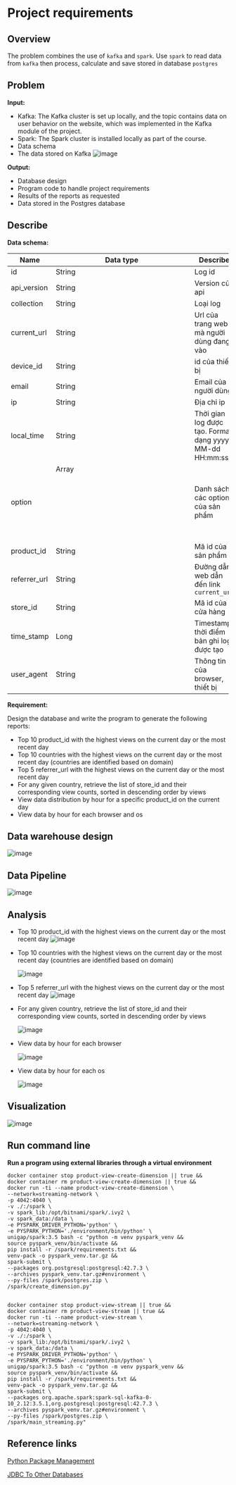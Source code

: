 # Project requirements

## Overview

The problem combines the use of `kafka` and `spark`. Use `spark` to read data from `kafka` then process, calculate and save
stored in database `postgres`

## Problem

**Input:**

- Kafka: The Kafka cluster is set up locally, and the topic contains data on user behavior on the website, which was implemented in the Kafka module of the project.
- Spark: The Spark cluster is installed locally as part of the course.
- Data schema
- The data stored on Kafka
  ![image](https://github.com/user-attachments/assets/b0e13ff8-85ff-4e62-8286-c7e9801f4b22)

  
**Output:**

- Database design
- Program code to handle project requirements
- Results of the reports as requested
- Data stored in the Postgres database
## Describe

**Data schema:**

| Name          | Data type  | Describe                                                   | example                                                                                                                                                               |
|--------------|---------------|---------------------------------------------------------|---------------------------------------------------------------------------------------------------------------------------------------------------------------------|
| id           | String        | Log id                                                  | aea4b823-c5c6-485e-8b3b-6182a7c4ecce                                                                                                                                |
| api_version  | String        | Version của api                                         | 1.0                                                                                                                                                                 | 
| collection   | String        | Loại log                                                | view_product_detail                                                                                                                                                 | 
| current_url  | String        | Url của trang web mà người dùng đang vào                | https://www.glamira.cl/glamira-anillo-saphira-skug100335.html?alloy=white-375&diamond=sapphire&stone2=diamond-Brillant&itm_source=recommendation&itm_medium=sorting |
| device_id    | String        | id của thiết bị                                         | 874db849-68a6-4e99-bcac-fb6334d0ec80                                                                                                                                |
| email        | String        | Email của người dùng                                    |                                                                                                                                                                     |
| ip           | String        | Địa chỉ ip                                              | 190.163.166.122                                                                                                                                                     |
| local_time   | String        | Thời gian log được tạo. Format dạng yyyy-MM-dd HH:mm:ss | 2024-05-28 08:31:22                                                                                                                                                 |
| option       | Array<Object> | Danh sách các option của sản phẩm                       | `[{"option_id": "328026", "option_label": "diamond"}]`                                                                                                              |
| product_id   | String        | Mã id của sản phẩm                                      | 96672                                                                                                                                                               |
| referrer_url | String        | Đường dẫn web dẫn đến link `current_url`                | https://www.google.com/                                                                                                                                             |
| store_id     | String        | Mã id của cửa hàng                                      | 85                                                                                                                                                                  |
| time_stamp   | Long          | Timestamp thời điểm bản ghi log được tạo                |                                                                                                                                                                     |
| user_agent   | String        | Thông tin của browser, thiết bị                         | Mozilla/5.0 (iPhone; CPU iPhone OS 13_4_1 like Mac OS X) AppleWebKit/605.1.15 (KHTML, like Gecko) Version/13.1 Mobile/15E148 Safari/604.1                           |

**Requirement:**

Design the database and write the program to generate the following reports:

- Top 10 product_id with the highest views on the current day or the most recent day
- Top 10 countries with the highest views on the current day or the most recent day (countries are identified based on domain)
- Top 5 referrer_url with the highest views on the current day or the most recent day
- For any given country, retrieve the list of store_id and their corresponding view counts, sorted in descending order by views
- View data distribution by hour for a specific product_id on the current day
- View data by hour for each browser and os

## Data warehouse design
![image](https://github.com/user-attachments/assets/7c744826-0048-445e-8c83-d1a95297fe9f)

## Data Pipeline
![image](https://github.com/user-attachments/assets/629ce1da-d6e0-40dd-b13d-a5fffce2a04d)


## Analysis
- Top 10 product_id with the highest views on the current day or the most recent day
  ![image](https://github.com/user-attachments/assets/b3c72c4c-0cb0-4320-885d-a5c5b587122c)
- Top 10 countries with the highest views on the current day or the most recent day (countries are identified based on domain)


  ![image](https://github.com/user-attachments/assets/baf4fdef-c842-4f12-b313-dda91a733221)
- Top 5 referrer_url with the highest views on the current day or the most recent day
  ![image](https://github.com/user-attachments/assets/871050cf-a05b-4f8b-b084-d194856e5f6c)
- For any given country, retrieve the list of store_id and their corresponding view counts, sorted in descending order by views

  ![image](https://github.com/user-attachments/assets/5475ccec-f602-4763-a96b-3e63b90c613e)
- View data by hour for each browser

  ![image](https://github.com/user-attachments/assets/a2b4fc07-c473-4287-9ec1-b9d661278e0c)
- View data by hour for each os

  ![image](https://github.com/user-attachments/assets/1bb7fef7-fbbb-4394-b4dd-90e5b5f32fc2)
## Visualization
![image](https://github.com/user-attachments/assets/eb5abfba-64a9-4dd2-8b8a-09f12eaac5e5)

## Run command line

**Run a program using external libraries through a virtual environment**

```
docker container stop product-view-create-dimension || true &&
docker container rm product-view-create-dimension || true &&
docker run -ti --name product-view-create-dimension \
--network=streaming-network \
-p 4042:4040 \
-v ./:/spark \
-v spark_lib:/opt/bitnami/spark/.ivy2 \
-v spark_data:/data \
-e PYSPARK_DRIVER_PYTHON='python' \
-e PYSPARK_PYTHON='./environment/bin/python' \
unigap/spark:3.5 bash -c "python -m venv pyspark_venv &&
source pyspark_venv/bin/activate &&
pip install -r /spark/requirements.txt &&
venv-pack -o pyspark_venv.tar.gz &&
spark-submit \
--packages org.postgresql:postgresql:42.7.3 \
--archives pyspark_venv.tar.gz#environment \
--py-files /spark/postgres.zip \
/spark/create_dimension.py"


docker container stop product-view-stream || true &&
docker container rm product-view-stream || true &&
docker run -ti --name product-view-stream \
--network=streaming-network \
-p 4042:4040 \
-v ./:/spark \
-v spark_lib:/opt/bitnami/spark/.ivy2 \
-v spark_data:/data \
-e PYSPARK_DRIVER_PYTHON='python' \
-e PYSPARK_PYTHON='./environment/bin/python' \
unigap/spark:3.5 bash -c "python -m venv pyspark_venv &&
source pyspark_venv/bin/activate &&
pip install -r /spark/requirements.txt &&
venv-pack -o pyspark_venv.tar.gz &&
spark-submit \
--packages org.apache.spark:spark-sql-kafka-0-10_2.12:3.5.1,org.postgresql:postgresql:42.7.3 \
--archives pyspark_venv.tar.gz#environment \
--py-files /spark/postgres.zip \
/spark/main_streaming.py"
```

## Reference links

[Python Package Management](https://spark.apache.org/docs/latest/api/python/user_guide/python_packaging.html)

[JDBC To Other Databases](https://spark.apache.org/docs/latest/sql-data-sources-jdbc.html)
